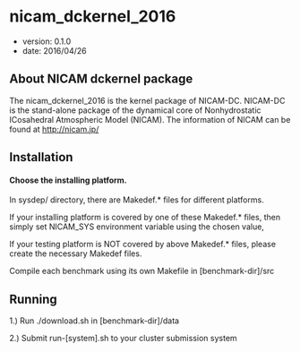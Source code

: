 # nicam_dckernel_2016

* version: 0.1.0
* date: 2016/04/26

About NICAM dckernel package
--------------------------------
The nicam_dckernel_2016 is the kernel package of NICAM-DC.
NICAM-DC is the stand-alone package of the dynamical core of
Nonhydrostatic ICosahedral Atmospheric Model (NICAM).
The information of NICAM can be found at http://nicam.jp/



Installation
------------

#### Choose the installing platform.

In sysdep/ directory, there are Makedef.* files for different platforms.

If your installing platform is covered by one of these Makedef.* files,
then simply set NICAM_SYS environment variable using the chosen value,

If your testing platform is NOT covered by above Makedef.* files, please create the necessary Makedef files.

Compile each benchmark using its own Makefile in [benchmark-dir]/src

Running
-------

1.) Run ./download.sh in [benchmark-dir]/data

2.) Submit run-[system].sh to your cluster submission system
